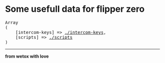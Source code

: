 # Some usefull data for flipper zero

<pre>
Array
(
    [intercom-keys] => <a href="./intercom-keys">./intercom-keys</a>,
    [scripts] => <a href="./scripts">./scripts</a>
)
</pre>

---

__from wetox with love__
